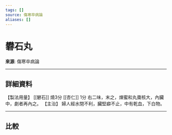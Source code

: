 ```yaml
---
tags: []
source: 傷寒卒病論
aliases: []
---
```


# 礬石丸

**來源**: 傷寒卒病論  

---

## 詳細資料
【製法用量】 [[礬石]] 燒3分 [[杏仁]] 1分
右二味，末之，煉蜜和丸棗核大，內臟中，劇者再內之。
【主治】
婦人經水閉不利，臟堅癖不止，中有乾血，下白物。

---

## 比較
